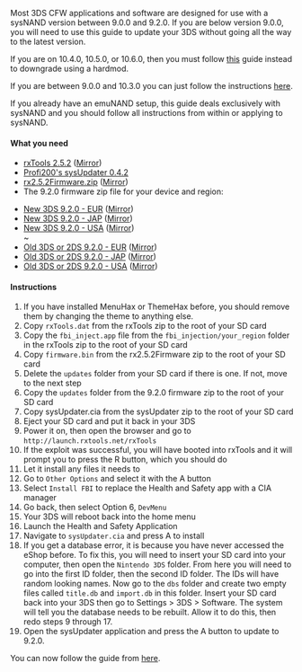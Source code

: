 Most 3DS CFW applications and software are designed for use with a sysNAND version between 9.0.0 and 9.2.0. If you are below version 9.0.0, you will need to use this guide to update your 3DS without going all the way to the latest version.    

If you are on 10.4.0, 10.5.0, or 10.6.0, then you must follow [this](https://github.com/Plailect/plailect.github.io/wiki/Hardmod) guide instead to downgrade using a hardmod.    
  
If you are between 9.0.0 and 10.3.0 you can just follow the instructions [here](https://github.com/Plailect/plailect.github.io/wiki/Get-Started).

If you already have an emuNAND setup, this guide deals exclusively with sysNAND and you should follow all instructions from within or applying to sysNAND.

#### What you need

* [rxTools 2.5.2](https://github.com/roxas75/rxTools/releases/download/2.5.2/release.rar) ([Mirror](http://rxtools.net/php/downloads.php?dl=rxTools%20v2.5.2))
* [Profi200's sysUpdater 0.4.2](https://github.com/profi200/sysUpdater/releases/tag/0.4.2)
* [rx2.5.2Firmware.zip](https://mega.nz/#!R4NVDArR!JtYTyIiQNBWAdS5yWMow_HCpiZm2Rm2LsyPceY3uDTo) ([Mirror](https://drive.google.com/file/d/0BzPfvjeuhqoDZDB3RXBlWVJkYkU/view?usp=sharing))
* The 9.2.0 firmware zip file for your device and region:
    
 +    [New 3DS 9.2.0 - EUR]() ([Mirror]())    
 +    [New 3DS 9.2.0 - JAP]() ([Mirror]())    
 +    [New 3DS 9.2.0 - USA]() ([Mirror]())    
 ~
 +    [Old 3DS or 2DS 9.2.0 - EUR]() ([Mirror]())    
 +    [Old 3DS or 2DS 9.2.0 - JAP]() ([Mirror]())    
 +    [Old 3DS or 2DS 9.2.0 - USA]() ([Mirror]())    

#### Instructions

1. If you have installed MenuHax or ThemeHax before, you should remove them by changing the theme to anything else.
2. Copy `rxTools.dat` from the rxTools zip to the root of your SD card
3. Copy the `fbi_inject.app` file from the `fbi_injection/your_region` folder in the rxTools zip to the root of your SD card
4. Copy `firmware.bin` from the rx2.5.2Firmware zip to the root of your SD card
5. Delete the `updates` folder from your SD card if there is one. If not, move to the next step
6. Copy the `updates` folder from the 9.2.0 firmware zip to the root of your SD card
7. Copy sysUpdater.cia from the sysUpdater zip to the root of your SD card
8. Eject your SD card and put it back in your 3DS
9. Power it on, then open the browser and go to `http://launch.rxtools.net/rxTools`
10. If the exploit was successful, you will have booted into rxTools and it will prompt you to press the R button, which you should do
11. Let it install any files it needs to
12. Go to `Other Options` and select it with the A button
13. Select `Install FBI` to replace the Health and Safety app with a CIA manager
14. Go back, then select Option 6, `DevMenu`
15. Your 3DS will reboot back into the home menu
16. Launch the Health and Safety Application
17. Navigate to `sysUpdater.cia` and press A to install
18. If you get a database error, it is because you have never accessed the eShop before. To fix this, you will need to insert your SD card into your computer, then open the `Nintendo 3DS` folder. From here you will need to go into the first ID folder, then the second ID folder. The IDs will have random looking names. Now go to the `dbs` folder and create two empty files called `title.db` and `import.db` in this folder. Insert your SD card back into your 3DS then go to Settings > 3DS > Software. The system will tell you the database needs to be rebuilt. Allow it to do this, then redo steps 9 through 17.
19. Open the sysUpdater application and press the A button to update to 9.2.0.

You can now follow the guide from [here](https://github.com/Plailect/plailect.github.io/wiki/Get-Started).